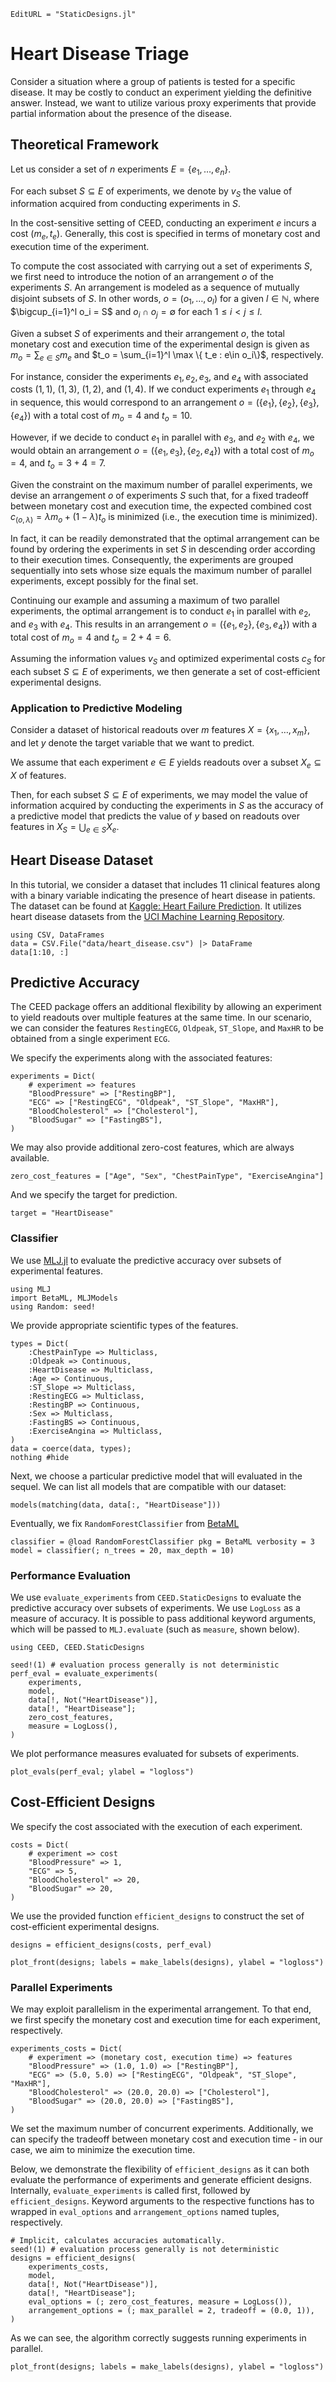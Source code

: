 ```@meta
EditURL = "StaticDesigns.jl"
```

# Heart Disease Triage

Consider a situation where a group of patients is tested for a specific disease. It may be costly to conduct an experiment yielding the definitive answer. Instead, we want to utilize various proxy experiments that provide partial information about the presence of the disease.

## Theoretical Framework

Let us consider a set of $n$ experiments $E = \{ e_1, \ldots, e_n\}$.

For each subset $S \subseteq E$ of experiments, we denote by $v_S$ the value of information acquired from conducting experiments in $S$.

In the cost-sensitive setting of CEED, conducting an experiment $e$ incurs a cost $(m_e, t_e)$. Generally, this cost is specified in terms of monetary cost and execution time of the experiment.

To compute the cost associated with carrying out a set of experiments $S$, we first need to introduce the notion of an arrangement $o$ of the experiments $S$. An arrangement is modeled as a sequence of mutually disjoint subsets of $S$. In other words, $o = (o_1, \ldots, o_l)$ for a given $l\in\mathbb N$, where $\bigcup_{i=1}^l o_i = S$ and $o_i \cap o_j = \emptyset$ for each $1\leq i < j \leq l$.

Given a subset $S$ of experiments and their arrangement $o$, the total monetary cost and execution time of the experimental design is given as $m_o = \sum_{e\in S} m_e$ and $t_o = \sum_{i=1}^l \max \{ t_e : e\in o_i\}$, respectively.

For instance, consider the experiments $e_1,\, e_2,\, e_3$, and $e_4$ with associated costs $(1, 1)$, $(1, 3)$, $(1, 2)$, and $(1, 4)$. If we conduct experiments $e_1$ through $e_4$ in sequence, this would correspond to an arrangement $o = (\{ e_1 \}, \{ e_2 \}, \{ e_3 \}, \{ e_4 \})$ with a total cost of $m_o = 4$ and $t_o = 10$.

However, if we decide to conduct $e_1$ in parallel with $e_3$, and $e_2$ with $e_4$, we would obtain an arrangement $o = (\{ e_1, e_3 \}, \{ e_2, e_4 \})$ with a total cost of $m_o = 4$, and $t_o = 3 + 4 = 7$.

Given the constraint on the maximum number of parallel experiments, we devise an arrangement $o$ of experiments $S$ such that, for a fixed tradeoff between monetary cost and execution time, the expected combined cost $c_{(o, \lambda)} = \lambda m_o + (1-\lambda) t_o$ is minimized (i.e., the execution time is minimized).

In fact, it can be readily demonstrated that the optimal arrangement can be found by ordering the experiments in set $S$ in descending order according to their execution times. Consequently, the experiments are grouped sequentially into sets whose size equals the maximum number of parallel experiments, except possibly for the final set.

Continuing our example and assuming a maximum of two parallel experiments, the optimal arrangement is to conduct $e_1$ in parallel with $e_2$, and $e_3$ with $e_4$. This results in an arrangement $o = (\{ e_1, e_2 \}, \{ e_3, e_4 \})$ with a total cost of $m_o = 4$ and $t_o = 2 + 4 = 6$.

Assuming the information values $v_S$ and optimized experimental costs $c_S$ for each subset $S \subseteq E$ of experiments, we then generate a set of cost-efficient experimental designs.

### Application to Predictive Modeling

Consider a dataset of historical readouts over $m$ features $X = \{x_1, \ldots, x_m\}$, and let $y$ denote the target variable that we want to predict.

We assume that each experiment $e \in E$ yields readouts over a subset $X_e \subseteq X$ of features.

Then, for each subset $S \subseteq E$ of experiments, we may model the value of information acquired by conducting the experiments in $S$ as the accuracy of a predictive model that predicts the value of $y$ based on readouts over features in $X_S = \bigcup_{e\in S} X_e$.

## Heart Disease Dataset

In this tutorial, we consider a dataset that includes 11 clinical features along with a binary variable indicating the presence of heart disease in patients. The dataset can be found at [Kaggle: Heart Failure Prediction](https://www.kaggle.com/datasets/fedesoriano/heart-failure-prediction). It utilizes heart disease datasets from the [UCI Machine Learning Repository](https://archive.ics.uci.edu/dataset/45/heart+disease).

````@example StaticDesigns
using CSV, DataFrames
data = CSV.File("data/heart_disease.csv") |> DataFrame
data[1:10, :]
````

## Predictive Accuracy

The CEED package offers an additional flexibility by allowing an experiment to yield readouts over multiple features at the same time. In our scenario, we can consider the features `RestingECG`, `Oldpeak`, `ST_Slope`, and `MaxHR` to be obtained from a single experiment `ECG`.

We specify the experiments along with the associated features:

````@example StaticDesigns
experiments = Dict(
    # experiment => features
    "BloodPressure" => ["RestingBP"],
    "ECG" => ["RestingECG", "Oldpeak", "ST_Slope", "MaxHR"],
    "BloodCholesterol" => ["Cholesterol"],
    "BloodSugar" => ["FastingBS"],
)
````

We may also provide additional zero-cost features, which are always available.

````@example StaticDesigns
zero_cost_features = ["Age", "Sex", "ChestPainType", "ExerciseAngina"]
````

And we specify the target for prediction.

````@example StaticDesigns
target = "HeartDisease"
````

### Classifier

We use [MLJ.jl](https://alan-turing-institute.github.io/MLJ.jl/dev/) to evaluate the predictive accuracy over subsets of experimental features.

````@example StaticDesigns
using MLJ
import BetaML, MLJModels
using Random: seed!
````

We provide appropriate scientific types of the features.

````@example StaticDesigns
types = Dict(
    :ChestPainType => Multiclass,
    :Oldpeak => Continuous,
    :HeartDisease => Multiclass,
    :Age => Continuous,
    :ST_Slope => Multiclass,
    :RestingECG => Multiclass,
    :RestingBP => Continuous,
    :Sex => Multiclass,
    :FastingBS => Continuous,
    :ExerciseAngina => Multiclass,
)
data = coerce(data, types);
nothing #hide
````

Next, we choose a particular predictive model that will evaluated in the sequel. We can list all models that are compatible with our dataset:

````@example StaticDesigns
models(matching(data, data[:, "HeartDisease"]))
````

Eventually, we fix `RandomForestClassifier` from [BetaML](https://github.com/sylvaticus/BetaML.jl)

````@example StaticDesigns
classifier = @load RandomForestClassifier pkg = BetaML verbosity = 3
model = classifier(; n_trees = 20, max_depth = 10)
````

### Performance Evaluation

We use `evaluate_experiments` from `CEED.StaticDesigns` to evaluate the predictive accuracy over subsets of experiments. We use `LogLoss` as a measure of accuracy. It is possible to pass additional keyword arguments, which will be passed to `MLJ.evaluate` (such as `measure`, shown below).

````@example StaticDesigns
using CEED, CEED.StaticDesigns
````

````@example StaticDesigns
seed!(1) # evaluation process generally is not deterministic
perf_eval = evaluate_experiments(
    experiments,
    model,
    data[!, Not("HeartDisease")],
    data[!, "HeartDisease"];
    zero_cost_features,
    measure = LogLoss(),
)
````

We plot performance measures evaluated for subsets of experiments.

````@example StaticDesigns
plot_evals(perf_eval; ylabel = "logloss")
````

## Cost-Efficient Designs

We specify the cost associated with the execution of each experiment.

````@example StaticDesigns
costs = Dict(
    # experiment => cost
    "BloodPressure" => 1,
    "ECG" => 5,
    "BloodCholesterol" => 20,
    "BloodSugar" => 20,
)
````

We use the provided function `efficient_designs` to construct the set of cost-efficient experimental designs.

````@example StaticDesigns
designs = efficient_designs(costs, perf_eval)
````

````@example StaticDesigns
plot_front(designs; labels = make_labels(designs), ylabel = "logloss")
````

### Parallel Experiments

We may exploit parallelism in the experimental arrangement. To that end, we first specify the monetary cost and execution time for each experiment, respectively.

````@example StaticDesigns
experiments_costs = Dict(
    # experiment => (monetary cost, execution time) => features
    "BloodPressure" => (1.0, 1.0) => ["RestingBP"],
    "ECG" => (5.0, 5.0) => ["RestingECG", "Oldpeak", "ST_Slope", "MaxHR"],
    "BloodCholesterol" => (20.0, 20.0) => ["Cholesterol"],
    "BloodSugar" => (20.0, 20.0) => ["FastingBS"],
)
````

We set the maximum number of concurrent experiments. Additionally, we can specify the tradeoff between monetary cost and execution time - in our case, we aim to minimize the execution time.

Below, we demonstrate the flexibility of `efficient_designs` as it can both evaluate the performance of experiments and generate efficient designs. Internally, `evaluate_experiments` is called first, followed by `efficient_designs`. Keyword arguments to the respective functions has to wrapped in `eval_options` and `arrangement_options` named tuples, respectively.

````@example StaticDesigns
# Implicit, calculates accuracies automatically.
seed!(1) # evaluation process generally is not deterministic
designs = efficient_designs(
    experiments_costs,
    model,
    data[!, Not("HeartDisease")],
    data[!, "HeartDisease"];
    eval_options = (; zero_cost_features, measure = LogLoss()),
    arrangement_options = (; max_parallel = 2, tradeoff = (0.0, 1)),
)
````

As we can see, the algorithm correctly suggests running experiments in parallel.

````@example StaticDesigns
plot_front(designs; labels = make_labels(designs), ylabel = "logloss")
````

